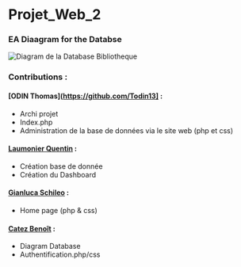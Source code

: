 # Projet_Web_2
### EA Diaagram for the Databse


![Diagram de la Database Bibliotheque](https://github.com/Todin13/Projet_Web_2/assets/125760323/5e366e5f-c8c1-43c0-9925-524973f041b9)




### Contributions :

#### [ODIN Thomas](https://github.com/Todin13] :
- Archi projet
- Index.php
- Administration de la base de données via le site web (php et css)

#### [Laumonier Quentin](https://github.com/OYama1909) :
- Création base de donnée
- Création du Dashboard

#### [Gianluca Schileo](https://github.com/Gianluca-Schileo) :
- Home page (php & css)

#### [Catez Benoît](https://github.com/LimuleSempai) :
- Diagram Database
- Authentification.php/css
